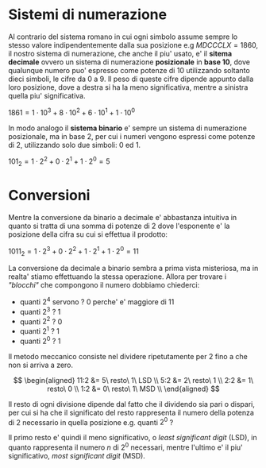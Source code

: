 # Sistemi di numerazione  

Al contrario del sistema romano in cui ogni simbolo assume sempre lo stesso valore indipendentemente dalla sua posizione e.g $MDCCCLX = 1860$, il nostro sistema di numerazione, che anche il piu' usato, e' il **sitema decimale** ovvero un sistema di numerazione **posizionale** in **base 10**, dove qualunque numero puo' espresso come potenze di 10 utilizzando soltanto dieci simboli, le cifre da 0 a 9. Il peso di queste cifre dipende appunto dalla loro posizione, dove a destra si ha la meno significativa, mentre a sinistra quella piu' significativa.  

$1861 = 1 \cdot 10^3 + 8 \cdot 10^2 + 6 \cdot 10^1 + 1 \cdot 10^0$  

In modo analogo il **sistema binario** e' sempre un sistema di numerazione posizionale, ma in base 2, per cui i numeri vengono espressi come potenze di 2, utilizzando solo due simboli: $0$ ed $1$.  

$101_2 = 1 \cdot 2^2 + 0 \cdot 2^1 + 1 \cdot 2^0 = 5$  

# Conversioni  

Mentre la conversione da binario a decimale e' abbastanza intuitiva in quanto si tratta di una somma di potenze di 2 dove l'esponente e' la posizione della cifra su cui si effettua il prodotto:  

$1011_2 = 1 \cdot 2^3 + 0 \cdot 2^2 + 1 \cdot 2^1 + 1 \cdot 2^0 = 11$  

La conversione da decimale a binario sembra a prima vista misteriosa, ma in realta' stiamo effettuando la stessa operazione. Allora per trovare i *"blocchi"* che compongono il numero dobbiamo chiederci:  

* quanti $2^4$ servono ? 0 perche' e' maggiore di $11$
* quanti $2^3$ ? $1$
* quanti $2^2$ ? $0$
* quanti $2^1$ ? $1$
* quanti $2^0$ ? $1$

Il metodo meccanico consiste nel dividere ripetutamente per 2 fino a che non si arriva a zero.  

$$
\begin{aligned}
    11:2 &= 5\ resto\ 1\ LSD \\
    5:2  &= 2\ resto\ 1 \\
    2:2  &= 1\ resto\ 0 \\
    1:2  &= 0\ resto\ 1\ MSD \\
\end{aligned}
$$

Il resto di ogni divisione dipende dal fatto che il dividendo sia pari o dispari, per cui si ha che il significato del resto rappresenta il numero della potenza di 2 necessario in quella posizione e.g. quanti $2^0$ ?  

Il primo resto e' quindi il meno significativo, o *least significant digit* (LSD), in quanto rappresenta il numero $n$ di $2^0$ necessari, mentre l'ultimo e' il piu' significativo, *most significant digit* (MSD).  
